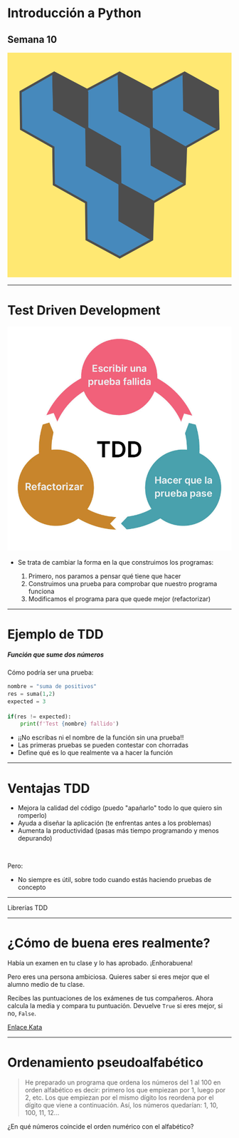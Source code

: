 

# Introducción a Python

## Semana 10
<!-- .element style="text-align:center" -->

![alt text](./img/logo2.png) <!-- .element style="margin-left: auto; margin-right: auto; display: block" -->

---

# Test Driven Development


![ciclo TDD](./img/ciclo_TDD.jpg )<!-- .element style="margin-left: auto; margin-right: auto; display: block; height: 500px;" -->

- Se trata de cambiar la forma en la que construimos los programas:


  1) Primero, nos paramos a pensar qué tiene que hacer
  2) Construimos una prueba para comprobar que nuestro programa funciona
  3) Modificamos el programa para que quede mejor (refactorizar)

---

# Ejemplo de TDD

##### Función que sume dos números

Cómo podría ser una prueba:

```python
nombre = "suma de positivos"
res = suma(1,2)
expected = 3

if(res != expected):
    print(f'Test {nombre} fallido')
```

- ¡¡No escribas ni el nombre de la función sin una prueba!!
- Las primeras pruebas se pueden contestar con chorradas
- Define qué es lo que realmente va a hacer la función

---

# Ventajas TDD


- Mejora la calidad del código (puedo "apañarlo" todo lo que quiero sin romperlo)
- Ayuda a diseñar la aplicación (te enfrentas antes a los problemas)
- Aumenta la productividad (pasas más tiempo programando y menos depurando)

<br>

Pero:
- No siempre es útil, sobre todo cuando estás haciendo pruebas de concepto

---

Librerías TDD

---

# ¿Cómo de buena eres realmente?

Había un examen en tu clase y lo has aprobado. ¡Enhorabuena!

Pero eres una persona ambiciosa. Quieres saber si eres mejor que el alumno medio de tu clase.

Recibes las puntuaciones de los exámenes de tus compañeros. Ahora calcula la media y compara tu puntuación.
Devuelve `True` si eres mejor, si no, `False`.

<div></div> <!-- .element style="height: 200px" -->

[Enlace Kata](https://www.codewars.com/kata/5601409514fc93442500010b)

---

# Ordenamiento pseudoalfabético

> He preparado un programa que ordena los números del 1 al 100 en orden alfabético
> es decir: primero los que empiezan por 1, luego por 2, etc. Los que empiezan
> por el mismo dígito los reordena por el dígito que viene a continuación. Así,
> los números quedarían: 1, 10, 100, 11, 12...

¿En qué números coincide el orden numérico con el alfabético?

